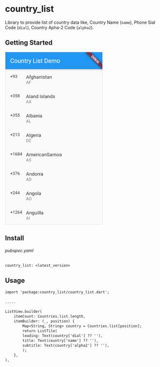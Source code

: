 # country_list

Library to provide list of country data like, Country Name (`name`), Phone Sial Code (`dial`), Country Apha-2 Code (`alpha2`).

## Getting Started

![](https://github.com/crawlinknetworks/country_list/blob/master/screenshots/screen1.png?raw=true)

## Install

###### pubspec.yaml
```
country_list: <latest_version>
```

## Usage

```
import 'package:country_list/country_list.dart';

.....

ListView.builder(
    itemCount: Countries.list.length,
    itemBuilder: (_, position) {
        Map<String, String> country = Countries.list[position];
        return ListTile(
        leading: Text(country['dial'] ?? ''),
        title: Text(country['name'] ?? ''),
        subtitle: Text(country['alpha2'] ?? ''),
        );
    },
),
```
